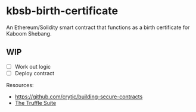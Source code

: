 # kbsb-birth-certificate

An Ethereum/Solidity smart contract that functions as a birth certificate for Kaboom Shebang.

## WIP

- [ ] Work out logic
- [ ] Deploy contract

Resources:
- https://github.com/crytic/building-secure-contracts
- [The Truffle Suite](https://trufflesuite.com/index.html)
